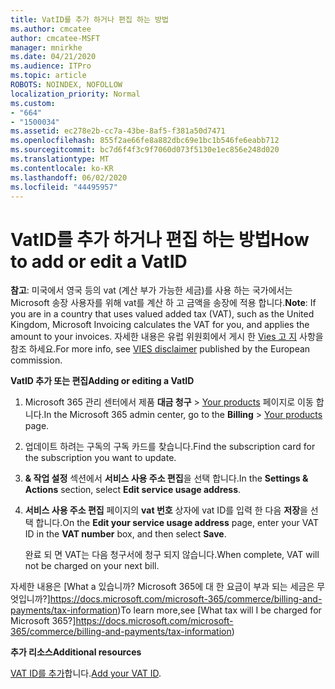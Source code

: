 ```yaml
---
title: VatID를 추가 하거나 편집 하는 방법
ms.author: cmcatee
author: cmcatee-MSFT
manager: mnirkhe
ms.date: 04/21/2020
ms.audience: ITPro
ms.topic: article
ROBOTS: NOINDEX, NOFOLLOW
localization_priority: Normal
ms.custom:
- "664"
- "1500034"
ms.assetid: ec278e2b-cc7a-43be-8af5-f381a50d7471
ms.openlocfilehash: 855f2ae66fe8a882dbc69e1bc1b546fe6eabb712
ms.sourcegitcommit: bc7d6f4f3c9f7060d073f5130e1ec856e248d020
ms.translationtype: MT
ms.contentlocale: ko-KR
ms.lasthandoff: 06/02/2020
ms.locfileid: "44495957"
---
```

# <a name="how-to-add-or-edit-a-vatid"></a><span data-ttu-id="1932d-102">VatID를 추가 하거나 편집 하는 방법</span><span class="sxs-lookup"><span data-stu-id="1932d-102">How to add or edit a VatID</span></span>

<span data-ttu-id="1932d-103">**참고**: 미국에서 영국 등의 vat (계산 부가 가능한 세금)를 사용 하는 국가에서는 Microsoft 송장 사용자를 위해 vat를 계산 하 고 금액을 송장에 적용 합니다.</span><span class="sxs-lookup"><span data-stu-id="1932d-103">**Note**: If you are in a country that uses valued added tax (VAT), such as the United Kingdom, Microsoft Invoicing calculates the VAT for you, and applies the amount to your invoices.</span></span> <span data-ttu-id="1932d-104">자세한 내용은 유럽 위원회에서 게시 한 [Vies 고 지](https://go.microsoft.com/fwlink/p/?LinkID=841741) 사항을 참조 하세요.</span><span class="sxs-lookup"><span data-stu-id="1932d-104">For more info, see [VIES disclaimer](https://go.microsoft.com/fwlink/p/?LinkID=841741) published by the European commission.</span></span>

<span data-ttu-id="1932d-105">**VatID 추가 또는 편집**</span><span class="sxs-lookup"><span data-stu-id="1932d-105">**Adding or editing a VatID**</span></span>

1. <span data-ttu-id="1932d-106">Microsoft 365 관리 센터에서 제품 **대금 청구** \> [Your products](https://go.microsoft.com/fwlink/p/?linkid=842054) 페이지로 이동 합니다.</span><span class="sxs-lookup"><span data-stu-id="1932d-106">In the Microsoft 365 admin center, go to the **Billing** \> [Your products](https://go.microsoft.com/fwlink/p/?linkid=842054) page.</span></span>

2. <span data-ttu-id="1932d-107">업데이트 하려는 구독의 구독 카드를 찾습니다.</span><span class="sxs-lookup"><span data-stu-id="1932d-107">Find the subscription card for the subscription you want to update.</span></span>

3. <span data-ttu-id="1932d-108">**& 작업 설정** 섹션에서 **서비스 사용 주소 편집**을 선택 합니다.</span><span class="sxs-lookup"><span data-stu-id="1932d-108">In the **Settings & Actions** section, select **Edit service usage address**.</span></span>

4. <span data-ttu-id="1932d-109">**서비스 사용 주소 편집** 페이지의 **vat 번호** 상자에 vat ID를 입력 한 다음 **저장**을 선택 합니다.</span><span class="sxs-lookup"><span data-stu-id="1932d-109">On the **Edit your service usage address** page, enter your VAT ID in the **VAT number** box, and then select **Save**.</span></span>

    <span data-ttu-id="1932d-110">완료 되 면 VAT는 다음 청구서에 청구 되지 않습니다.</span><span class="sxs-lookup"><span data-stu-id="1932d-110">When complete, VAT will not be charged on your next bill.</span></span>

<span data-ttu-id="1932d-111">자세한 내용은 [What a 있습니까? Microsoft 365에 대 한 요금이 부과 되는 세금은 무엇입니까?]https://docs.microsoft.com/microsoft-365/commerce/billing-and-payments/tax-information)</span><span class="sxs-lookup"><span data-stu-id="1932d-111">To learn more,see [What tax will I be charged for Microsoft 365?]https://docs.microsoft.com/microsoft-365/commerce/billing-and-payments/tax-information)</span></span>

<span data-ttu-id="1932d-112">**추가 리소스**</span><span class="sxs-lookup"><span data-stu-id="1932d-112">**Additional resources**</span></span>

<span data-ttu-id="1932d-113">[VAT ID를 추가](https://docs.microsoft.com/microsoft-365/commerce/billing-and-payments/tax-information?view=o365-worldwide#add-your-vat-id-eu-countries-only)합니다.</span><span class="sxs-lookup"><span data-stu-id="1932d-113">[Add your VAT ID](https://docs.microsoft.com/microsoft-365/commerce/billing-and-payments/tax-information?view=o365-worldwide#add-your-vat-id-eu-countries-only).</span></span>